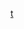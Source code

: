 [t](https://user-images.githubusercontent.com/86062663/189155038-dc8eef8b-3677-40b7-85df-d5793989e10d.png)

